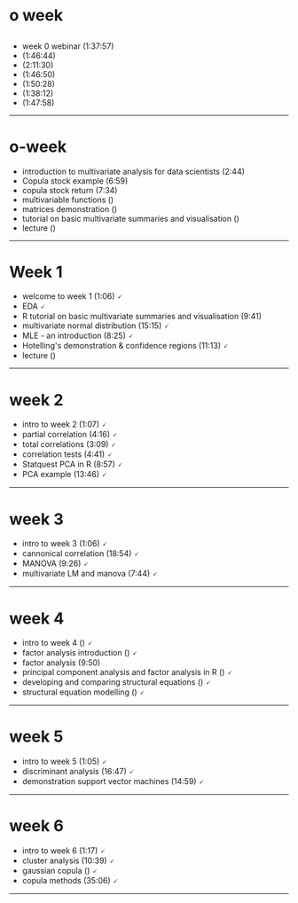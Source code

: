 # o week
## 
- week 0 webinar (1:37:57)
- (1:46:44)
- (2:11:30)
- (1:46:50)
- (1:50:28)
- (1:38:12)
- (1:47:58)

------------------------------------------------
# o-week
- introduction to multivariate analysis for data scientists (2:44)
- Copula stock example (6:59)
- copula stock return (7:34)
- multivariable functions ()
- matrices demonstration ()
- tutorial on basic multivariate summaries and visualisation ()
- lecture ()

-------------------------------------
# Week 1
* welcome to week 1 (1:06) 🗸
* EDA 🗸
* R tutorial on basic multivariate summaries and visualisation (9:41)
* multivariate normal distribution (15:15) 🗸
* MLE - an introduction (8:25) 🗸
* Hotelling's demonstration & confidence regions (11:13) 🗸
* lecture ()
--------------------------------------
# week 2
* intro to week 2 (1:07) 🗸
* partial correlation (4:16) 🗸
* total correlations (3:09) 🗸
* correlation tests (4:41) 🗸
* Statquest PCA in R (8:57) 🗸
* PCA example (13:46) 🗸
-------------------------------------
# week 3
* intro to week 3 (1:06) 🗸
* cannonical correlation (18:54) 🗸
* MANOVA (9:26) 🗸
* multivariate LM and manova (7:44) 🗸
-------------------------------------
# week 4
* intro to week 4 () 🗸
* factor analysis introduction () 🗸
* factor analysis (9:50)
* principal component analysis and factor analysis in R () 🗸
* developing and comparing structural equations () 🗸
* structural equation modelling () 🗸
-------------------------------------
# week 5
* intro to week 5 (1:05) 🗸
* discriminant analysis (16:47) 🗸
* demonstration support vector machines (14:59) 🗸
-----------------------------
# week 6 
* intro to week 6 (1:17) 🗸
* cluster analysis (10:39)  🗸
* gaussian copula () 🗸
* copula methods (35:06) 🗸
-----------------------------
